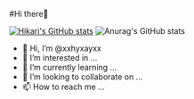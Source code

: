 #Hi there👋

[![Hikari's GitHub stats](https://github-readme-stats.vercel.app/api?username=xxhyxayxx)](https://github.com/xxhyxayxx/github-readme-stats)
![Anurag's GitHub stats](https://github-readme-stats.vercel.app/api?username=xxhyxayxx&count_private=true)


- 👋 Hi, I’m @xxhyxayxx
- 👀 I’m interested in ...
- 🌱 I’m currently learning ...
- 💞️ I’m looking to collaborate on ...
- 📫 How to reach me ...

<!---
xxhyxayxx/xxhyxayxx is a ✨ special ✨ repository because its `README.md` (this file) appears on your GitHub profile.
You can click the Preview link to take a look at your changes.
--->
